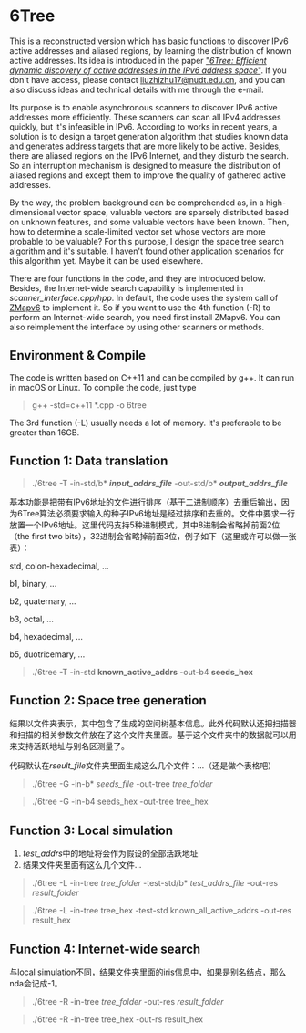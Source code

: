 6Tree
=====

This is a reconstructed version which has basic functions to discover IPv6 active addresses and aliased regions, by learning the distribution of known active addresses. Its idea is introduced in the paper ["*6Tree: Efficient dynamic discovery of active addresses in the IPv6 address space*"](https://www.sciencedirect.com/science/article/abs/pii/S1389128618312003). If you don't have access, please contact liuzhizhu17@nudt.edu.cn, and you can also discuss ideas and technical details with me through the e-mail.

Its purpose is to enable asynchronous scanners to discover IPv6 active addresses more efficiently. These scanners can scan all IPv4 addresses quickly, but it's infeasible in IPv6. According to works in recent years, a solution is to design a target generation algorithm that studies known data and generates address targets that are more likely to be active. Besides, there are aliased regions on the IPv6 Internet, and they disturb the search. So an interruption mechanism is designed to measure the distribution of aliased regions and except them to improve the quality of gathered active addresses. 

By the way, the problem background can be comprehended as, in a high-dimensional vector space, valuable vectors are sparsely distributed based on unknown features, and some valuable vectors have been known. Then, how to determine a scale-limited vector set whose vectors are more probable to be valuable? For this purpose, I design the space tree search algorithm and it's suitable. I haven't found other application scenarios for this algorithm yet. Maybe it can be used elsewhere.

There are four functions in the code, and they are introduced below. Besides, the Internet-wide search capability is implemented in *scanner_interface.cpp/hpp*. In default, the code uses the system call of  [ZMapv6](https://github.com/tumi8/zmap) to implement it. So if you want to use the 4th function (-R) to perform an Internet-wide search, you need first install ZMapv6. You can also reimplement the interface by using other scanners or methods. 

Environment & Compile
---------------------

The code is written based on C++11 and can be compiled by g++. It can run in macOS or Linux. To compile the code, just type

> g++ -std=c++11 *.cpp -o 6tree

The 3rd function (-L) usually needs a lot of memory. It's preferable to be greater than 16GB.

Function 1: Data translation
----------------------------

> ./6tree -T -in-std/b* ***input_addrs_file*** -out-std/b* ***output_addrs_file***

基本功能是把带有IPv6地址的文件进行排序（基于二进制顺序）去重后输出，因为6Tree算法必须要求输入的种子IPv6地址是经过排序和去重的。文件中要求一行放置一个IPv6地址。这里代码支持5种进制模式，其中8进制会省略掉前面2位（the first two bits），32进制会省略掉前面3位，例子如下（这里或许可以做一张表）：

 std, colon-hexadecimal, ...

 b1, binary, ...

 b2, quaternary, ...

 b3, octal, ...

 b4, hexadecimal, ...

 b5, duotricemary, ...

> ./6tree -T -in-std **known_active_addrs** -out-b4 **seeds_hex**

Function 2: Space tree generation
---------------------------------

结果以文件夹表示，其中包含了生成的空间树基本信息。此外代码默认还把扫描器和扫描的相关参数文件放在了这个文件夹里面。基于这个文件夹中的数据就可以用来支持活跃地址与别名区测量了。

代码默认在*rseult_file*文件夹里面生成这么几个文件：...（还是做个表格吧）

> ./6tree -G -in-b* *seeds_file* -out-tree *tree_folder*

> ./6tree -G -in-b4 seeds_hex -out-tree tree_hex
                

Function 3: Local simulation
----------------------------

1. *test_addrs*中的地址将会作为假设的全部活跃地址
2. 结果文件夹里面有这么几个文件...

> ./6tree -L -in-tree *tree_folder* -test-std/b* *test_addrs_file* -out-res *result_folder*

> ./6tree -L -in-tree tree_hex -test-std known_all_active_addrs -out-res result_hex

Function 4: Internet-wide search
--------------------------------

与local simulation不同，结果文件夹里面的iris信息中，如果是别名结点，那么nda会记成-1。

> ./6tree -R -in-tree *tree_folder* -out-res *result_folder*

> ./6tree -R -in-tree tree_hex -out-rs result_hex